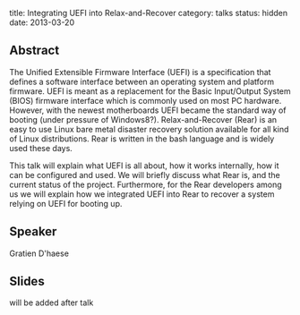 title: Integrating UEFI into Relax-and-Recover
category: talks
status: hidden
date: 2013-03-20

Abstract
---------
The Unified Extensible Firmware Interface (UEFI) is a specification that defines a software interface between an operating system and platform firmware. UEFI is meant as a replacement for the Basic Input/Output System (BIOS) firmware interface which is commonly used on most PC hardware. However, with the newest motherboards UEFI became the standard way of booting (under pressure of Windows8?). Relax-and-Recover (Rear) is an easy to use Linux bare metal disaster recovery solution available for all kind of Linux distributions. Rear is written in the bash language and is widely used these days. 

This talk will explain what UEFI is all about, how it works internally, how it can be configured and used. We will briefly discuss what Rear is, and the current status of the project. Furthermore, for the Rear developers among us we will explain how we integrated UEFI into Rear to recover a system relying on UEFI for booting up.

Speaker
-------
Gratien D'haese

Slides
------
will be added after talk
